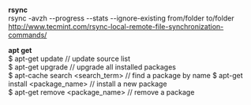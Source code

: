 __rsync__  
rsync -avzh --progress --stats --ignore-existing from/folder to/folder  
http://www.tecmint.com/rsync-local-remote-file-synchronization-commands/

__apt get__  
$ apt-get update // update source list  
$ apt-get upgrade // upgrade all installed packages  
$ apt-cache search <search_term> // find a package by name
$ apt-get install <package_name> // install a new package  
$ apt-get remove <package_name> // remove a package  
